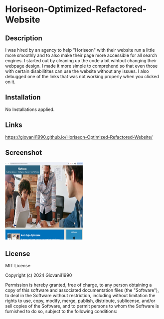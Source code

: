# Horiseon-Optimized-Refactored-Website

## Description

I was hired by an agency to help "Horiseon" with their website run a little more smoothly and to also make their page more accessible for all search engines. I started out by cleaning up the code a bit wihtout changing their webpage design. I made it more simple to comprehend so that even those with certain disabilitites can use the website without any issues. I also debugged one of the links that was not working properly when you clicked on it. 

## Installation

No Installations applied.

## Links 

https://giovanil1990.github.io/Horiseon-Optimized-Refactored-Website/

## Screenshot

<img src="https://github.com/Giovanil1990/Horiseon-Optimized-Refactored-Website/blob/main/Horiseon%20Snippet.PNG" width="250" height="250">

## License

MIT License

Copyright (c) 2024 Giovanil1990

Permission is hereby granted, free of charge, to any person obtaining a copy
of this software and associated documentation files (the "Software"), to deal
in the Software without restriction, including without limitation the rights
to use, copy, modify, merge, publish, distribute, sublicense, and/or sell
copies of the Software, and to permit persons to whom the Software is
furnished to do so, subject to the following conditions:
